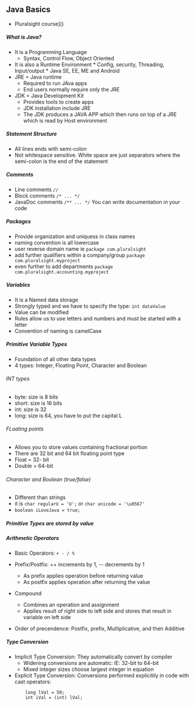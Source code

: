 ## Java Basics
* Pluralsight course]()

##### What is Java? 
* It is a Programming Language
    * Syntax, Control Flow, Object Oriented
* It is also a Runtime Environment
       * Config, security, Threading, Input/output
       * Java SE, EE, ME and Android
* JRE = Java runtime
    * Required to run JAva apps
    *  End users normally require only the JRE
* JDK =  Java Development Kit
    * Provides tools to create apps
    * JDK installation include JRE
    * The JDK produces a JAVA APP which then runs on top of a JRE which is read by Host environment

##### Statement Structure
* All lines ends with semi-colon
* Not whitespace sensitive. White space are just separators where the semi-colon is the end of the statement
##### Comments
* Line comments `//`
* Block comments `/* ... */`
* JavaDoc comments `/** ... */` You can write documentation in your code
    
##### Packages
* Provide organization and uniquess in class names
* naming convention is all lowercase
* user reverse domain name ie `package com.pluralsight`
* add further qualifiers within a company/group `package com.pluralsight.myproject`
* even further to add departments `package com.pluralsight.accounting.myproject`


##### Variables
* It is a Named data storage
* Strongly typed and we have to specify the type: `int dataValue`
* Value can be modified
* Rules allow us to use letters and numbers and must be started with a letter
* Convention of naming is camelCase

##### Primitive Variable Types
* Foundation of all other data types
* 4 types: Integer, Floating Point, Character and Boolean

###### INT types
   * byte: size is 8 bits
   * short: size is 16 bits
   * int: size is 32
   * long: size is 64, you have to put the capital L
###### FLoating points 
   * Allows you to store values containing fractional portion
   * There are 32 bit and 64 bit floating point type
   * Float = 32- bit
   * Double = 64-bit
   
###### Character and Boolean (true/false)
   * Different than strings
   * it is `char regularU = 'U';` or `char unicode = '\u0567'`
   * `boolean iLoveJava = true;`
   
   
##### Primitive Types are stored by value
##### Arithmetic Operators
   * Basic Operators: `+ - / %`
   * Prefix/Postfix: ++ increments by 1, -- decrements by 1
        * As prefix applies operation before returning value
        * As postfix applies operation after returning the value
   * Compound
        * Combines an operation and assignment
        * Applies result of right side to left side and stores that result in variable on left side

* Order of precendence: Postfix, prefix, Multiplicative, and then Additive

##### Type Conversion
* Implicit Type Conversion: They automatically convert by compiler
    * Widening conversions are automatic: IE: 32-bit to 64-bit
    * Mixed integer sizes choose largest integer in equation
* Explicit  Type Conversion: Conversions performed explicitily in code with cast operators: 
    ````
        long lVal = 50;
        int iVal = (int) lVal;
    ````
    
